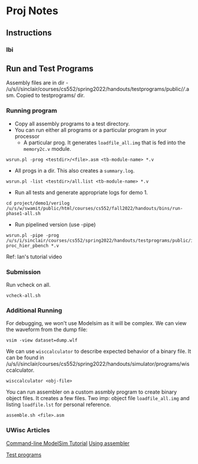# Proj Notes

## Instructions 

### lbi



## Run and Test Programs
Assembly files are in dir - /u/s/i/sinclair/courses/cs552/spring2022/handouts/testprograms/public/*/*.asm. Copied to testprograms/ dir. 

### Running program

- Copy all assembly programs to a test directory.
- You can run either all programs or a particular program in your processor
  - A particular prog. It generates `loadfile_all.img` that is fed into the `memory2c.v` module.
```
wsrun.pl -prog <testdir>/<file>.asm <tb-module-name> *.v
```
  - All progs in a dir. This also creates a `summary.log`.
```
wsrun.pl -list <testdir>/all.list <tb-module-name> *.v 
```

- Run all tests and generate appropriate logs for demo 1.

```
cd project/demo1/verilog
/u/s/w/swamit/public/html/courses/cs552/fall2022/handouts/bins/run-phase1-all.sh
```
- Run pipelined version (use -pipe)
```
wsrun.pl -pipe -prog /u/s/i/sinclair/courses/cs552/spring2022/handouts/testprograms/public/inst_tests/lbi_0.asm proc_hier_pbench *.v
```

Ref: Ian's tutorial video

### Submission

Run vcheck on all.

```
vcheck-all.sh
```

### Additional Running

For debugging, we won't use Modelsim as it will be complex. We can view the waveform from the dump file:
```
vsim -view dataset=dump.wlf
```

We can use `wisccalculator` to describe expected behavior of a binary file. It can be found in /u/s/i/sinclair/courses/cs552/spring2022/handouts/simulator/programs/wisccalculator.

```
wisccalculator <obj-file>
``` 

You can run assembler on a custom assmbly program to create binary object files. It creates a few files. Two imp: object file `loadfile_all.img` and listing `loadfile.lst` for personal reference.

```
assemble.sh <file>.asm
```


### UWisc Articles
[Command-line ModelSim Tutorial](https://pages.cs.wisc.edu/~sinclair/courses/cs552/spring2022/vsimCommandLine.html)
[Using assembler](https://pages.cs.wisc.edu/~sinclair/courses/cs552/spring2022/usingAssembler.html) 

[Test programs](https://pages.cs.wisc.edu/~sinclair/courses/cs552/spring2022/testProgs.html)
